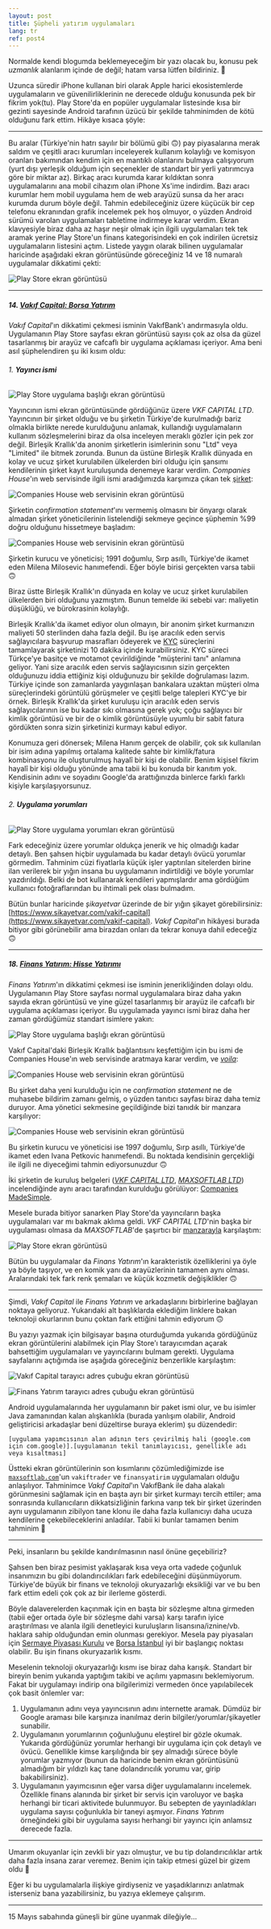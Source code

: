 ```yaml
---
layout: post
title: Şüpheli yatırım uygulamaları
lang: tr
ref: post4
---
```

Normalde kendi blogumda beklemeyeceğim bir yazı olacak bu, konusu pek _uzmanlık_ alanlarım içinde de değil; hatam varsa lütfen bildiriniz. 🙂

Uzunca süredir iPhone kullanan biri olarak Apple harici ekosistemlerde uygulamaların ve güvenilirliklerinin ne derecede olduğu konusunda pek bir fikrim yok(tu). Play Store'da en popüler uygulamalar listesinde kısa bir gezinti sayesinde Android tarafının üzücü bir şekilde tahminimden de kötü olduğunu fark ettim. Hikâye kısaca şöyle:

---

Bu aralar (Türkiye'nin hatrı sayılır bir bölümü gibi 🙃) pay piyasalarına merak saldım ve çeşitli aracı kurumları inceleyerek kullanım kolaylığı ve komisyon oranları bakımından kendim için en mantıklı olanlarını bulmaya çalışıyorum (yurt dışı yerleşik olduğum için seçenekler de standart bir yerli yatırımcıya göre bir miktar az). Birkaç aracı kurumda karar kıldıktan sonra uygulamalarını ana mobil cihazım olan iPhone Xs'ime indirdim. Bazı aracı kurumlar hem mobil uygulama hem de web arayüzü sunsa da her aracı kurumda durum böyle değil. Tahmin edebileceğiniz üzere küçücük bir cep telefonu ekranından grafik incelemek pek hoş olmuyor, o yüzden Android sürümü varolan uygulamaları tabletime indirmeye karar verdim. Ekran klavyesiyle biraz daha az haşır neşir olmak için ilgili uygulamaları tek tek aramak yerine Play Store'un finans kategorisindeki en çok indirilen ücretsiz uygulamaların listesini açtım. Listede yaygın olarak bilinen uygulamalar haricinde aşağıdaki ekran görüntüsünde göreceğiniz 14 ve 18 numaralı uygulamalar dikkatimi çekti:

![Play Store ekran görüntüsü](/assets/images/post4_1.jpg)

---

##### 14. [_Vakıf Capital: Borsa Yatırım_](https://play.google.com/store/apps/details?id=com.maxsoftlab.vakiftrader)

_Vakıf Capital_'ın dikkatimi çekmesi isminin VakıfBank'ı andırmasıyla oldu. Uygulamanın Play Store sayfası ekran görüntüsü sayısı çok az olsa da güzel tasarlanmış bir arayüz ve cafcaflı bir uygulama açıklaması içeriyor. Ama beni asıl şüphelendiren şu iki kısım oldu:

###### 1. __Yayıncı ismi__

![Play Store uygulama başlığı ekran görüntüsü](/assets/images/post4_2.png)

Yayıncının ismi ekran görüntüsünde gördüğünüz üzere _VKF CAPITAL LTD_. Yayıncının bir şirket olduğu ve bu şirketin Türkiye'de kurulmadığı bariz olmakla birlikte nerede kurulduğunu anlamak, kullandığı uygulamaların kullanım sözleşmelerini biraz da olsa inceleyen meraklı gözler için pek zor değil. Birleşik Krallık'da anonim şirketlerin isimlerinin sonu "Ltd" veya "Limited" ile bitmek zorunda. Bunun da üstüne Birleşik Krallık dünyada en kolay ve ucuz şirket kurulabilen ülkelerden biri olduğu için şansımı kendilerinin şirket kayıt kuruluşunda denemeye karar verdim. _Companies House_'ın web servisinde ilgili ismi aradığımızda karşımıza çıkan tek [şirket](https://find-and-update.company-information.service.gov.uk/company/13776009):

![Companies House web servisinin ekran görüntüsü](/assets/images/post4_3.png)

Şirketin _confirmation statement_'ını vermemiş olmasını bir önyargı olarak almadan şirket yöneticilerinin listelendiği sekmeye geçince şüphemin %99 doğru olduğunu hissetmeye başladım:

![Companies House web servisinin ekran görüntüsü](/assets/images/post4_4.png)

Şirketin kurucu ve yöneticisi; 1991 doğumlu, Sırp asıllı, Türkiye'de ikamet eden Milena Milosevic hanımefendi. Eğer böyle birisi gerçekten varsa tabii 🙃

Biraz üstte Birleşik Krallık'ın dünyada en kolay ve ucuz şirket kurulabilen ülkelerden biri olduğunu yazmıştım. Bunun temelde iki sebebi var: maliyetin düşüklüğü, ve bürokrasinin kolaylığı.

Birleşik Krallık'da ikamet ediyor olun olmayın, bir anonim şirket kurmanızın maliyeti 50 sterlinden daha fazla değil. Bu işe aracılık eden servis sağlayıcılara başvurup masrafları ödeyerek ve [KYC](https://en.wikipedia.org/wiki/Know_your_customer) süreçlerini tamamlayarak şirketinizi 10 dakika içinde kurabilirsiniz. KYC süreci Türkçe'ye basitçe ve motamot çevirildiğinde "müşterini tanı" anlamına geliyor. Yani size aracılık eden servis sağlayıcısının sizin gerçekten olduğunuzu iddia ettiğiniz kişi olduğunuzu bir şekilde doğrulaması lazım. Türkiye içinde son zamanlarda yaygınlaşan bankalara uzaktan müşteri olma süreçlerindeki görüntülü görüşmeler ve çeşitli belge talepleri KYC'ye bir örnek. Birleşik Krallık'da şirket kuruluşu için aracılık eden servis sağlayıcılarının ise bu kadar sıkı olmasına gerek yok; çoğu sağlayıcı bir kimlik görüntüsü ve bir de o kimlik görüntüsüyle uyumlu bir sabit fatura gördükten sonra sizin şirketinizi kurmayı kabul ediyor.

Konumuza geri dönersek; Milena Hanım gerçek de olabilir, çok sık kullanılan bir isim adına yapılmış ortalama kalitede sahte bir kimlik/fatura kombinasyonu ile oluşturulmuş hayalî bir kişi de olabilir. Benim kişisel fikrim hayalî bir kişi olduğu yönünde ama tabii ki bu konuda bir kanıtım yok. Kendisinin adını ve soyadını Google'da arattığınızda binlerce farklı farklı kişiyle karşılaşıyorsunuz.

###### 2. __Uygulama yorumları__

![Play Store uygulama yorumları ekran görüntüsü](/assets/images/post4_5.png)

Fark edeceğiniz üzere yorumlar oldukça jenerik ve hiç olmadığı kadar detaylı. Ben şahsen hiçbir uygulamada bu kadar detaylı övücü yorumlar görmedim. Tahminim cüzi fiyatlarla küçük işler yaptırılan sitelerden birine ilan verilerek bir yığın insana bu uygulamanın indirtildiği ve böyle yorumlar yazdırıldığı. Belki de bot kullanarak kendileri yapmışlardır ama gördüğüm kullanıcı fotoğraflarından bu ihtimali pek olası bulmadım.

Bütün bunlar haricinde _şikayetvar_ üzerinde de bir yığın şikayet görebilirsiniz: [https://www.sikayetvar.com/vakif-capital](https://www.sikayetvar.com/vakif-capital). _Vakıf Capital_'ın hikâyesi burada bitiyor gibi görünebilir ama birazdan onları da tekrar konuya dahil edeceğiz 🙃

---

##### 18. [_Finans Yatırım: Hisse Yatırımı_](https://play.google.com/store/apps/details?id=com.maxsoftlab.finansyatirim)

_Finans Yatırım_'ın dikkatimi çekmesi ise isminin jenerikliğinden dolayı oldu. Uygulamanın Play Store sayfası normal uygulamalara biraz daha yakın sayıda ekran görüntüsü ve yine güzel tasarlanmış bir arayüz ile cafcaflı bir uygulama açıklaması içeriyor. Bu uygulamada yayıncı ismi biraz daha her zaman gördüğümüz standart isimlere yakın:

![Play Store uygulama başlığı ekran görüntüsü](/assets/images/post4_6.png)

Vakıf Capital'daki Birleşik Krallık bağlantısını keşfettiğim için bu ismi de Companies House'ın web servisinde aratmaya karar verdim, ve [_voila_](https://find-and-update.company-information.service.gov.uk/company/14328932):

![Companies House web servisinin ekran görüntüsü](/assets/images/post4_7.png)

Bu şirket daha yeni kurulduğu için ne _confirmation statement_ ne de muhasebe bildirim zamanı gelmiş, o yüzden tanıtıcı sayfası biraz daha temiz duruyor. Ama yönetici sekmesine geçildiğinde bizi tanıdık bir manzara karşılıyor:

![Companies House web servisinin ekran görüntüsü](/assets/images/post4_8.png)

Bu şirketin kurucu ve yöneticisi ise 1997 doğumlu, Sırp asıllı, Türkiye'de ikamet eden Ivana Petkovic hanımefendi. Bu noktada kendisinin gerçekliği ile ilgili ne diyeceğimi tahmin ediyorsunuzdur 🙃

İki şirketin de kuruluş belgeleri ([_VKF CAPITAL LTD_](https://find-and-update.company-information.service.gov.uk/company/13776009/filing-history/MzMyMTg2NDUwNWFkaXF6a2N4/document?format=pdf&download=0), [_MAXSOFTLAB LTD_](https://find-and-update.company-information.service.gov.uk/company/14328932/filing-history/MzM1MDMyNjU0OGFkaXF6a2N4/document?format=pdf&download=0)) incelendiğinde aynı aracı tarafından kurulduğu görülüyor: [Companies MadeSimple](https://www.companiesmadesimple.com/).

Mesele burada bitiyor sanarken Play Store'da yayıncıların başka uygulamaları var mı bakmak aklıma geldi. _VKF CAPITAL LTD_'nin başka bir uygulaması olmasa da _MAXSOFTLAB_'de şaşırtıcı bir [manzarayla](https://play.google.com/store/apps/developer?id=MAXSOFTLAB) karşılaştım:

![Play Store ekran görüntüsü](/assets/images/post4_9.png)

Bütün bu uygulamalar da _Finans Yatırım_'ın karakteristik özelliklerini ya öyle ya böyle taşıyor, ve en komik yanı da arayüzlerinin tamamen aynı olması. Aralarındaki tek fark renk şemaları ve küçük kozmetik değişiklikler 🙃

---

Şimdi, _Vakıf Capital_ ile _Finans Yatırım_ ve arkadaşlarını birbirlerine bağlayan noktaya geliyoruz. Yukarıdaki alt başlıklarda eklediğim linklere bakan teknoloji okurlarının bunu çoktan fark ettiğini tahmin ediyorum 🙃

Bu yazıyı yazmak için bilgisayar başına oturduğumda yukarıda gördüğünüz ekran görüntülerini alabilmek için Play Store'ı tarayıcımdan açarak bahsettiğim uygulamaları ve yayıncılarını bulmam gerekti. Uygulama sayfalarını açtığımda ise aşağıda göreceğiniz benzerlikle karşılaştım:

![Vakıf Capital tarayıcı adres çubuğu ekran görüntüsü](/assets/images/post4_10.png)

![Finans Yatırım tarayıcı adres çubuğu ekran görüntüsü](/assets/images/post4_11.png)

Android uygulamalarında her uygulamanın bir paket ismi olur, ve bu isimler Java zamanından kalan alışkanlıkla (burada yanlışım olabilir, Android geliştiricisi arkadaşlar beni düzeltirse buraya eklerim) şu düzendedir:

    [uygulama yapımcısının alan adının ters çevirilmiş hali (google.com için com.google)].[uygulamanın tekil tanımlayıcısı, genellikle adı veya kısaltması]

Üstteki ekran görüntülerinin son kısımlarını çözümlediğimizde ise [`maxsoftlab.com`](https://maxsoftlab.com)'un `vakiftrader` ve `finansyatirim` uygulamaları olduğu anlaşılıyor. Tahminimce _Vakıf Capital_'ın VakıfBank ile daha alakalı görünmesini sağlamak için en başta ayrı bir şirket kurmayı tercih ettiler; ama sonrasında kullanıcıların dikkatsizliğinin farkına varıp tek bir şirket üzerinden aynı uygulamanın zibilyon tane klonu ile daha fazla kullanıcıyı daha ucuza kendilerine çekebileceklerini anladılar. Tabii ki bunlar tamamen benim tahminim 🙂

---

Peki, insanların bu şekilde kandırılmasının nasıl önüne geçebiliriz?

Şahsen ben biraz pesimist yaklaşarak kısa veya orta vadede çoğunluk insanımızın bu gibi dolandırıcılıkları fark edebileceğini düşünmüyorum. Türkiye'de büyük bir finans ve teknoloji okuryazarlığı eksikliği var ve bu ben fark ettim edeli çok çok az bir ilerleme gösterdi.

Böyle dalaverelerden kaçınmak için en başta bir sözleşme altına girmeden (tabii eğer ortada öyle bir sözleşme dahi varsa) karşı tarafın iyice araştırılması ve alanla ilgili denetleyici kuruluşların lisansına/iznine/vb. haklara sahip olduğundan emin olunması gerekiyor. Mesela pay piyasaları için [Sermaye Piyasası Kurulu](https://spk.gov.tr) ve [Borsa İstanbul](https://www.borsaistanbul.com) iyi bir başlangıç noktası olabilir. Bu işin finans okuryazarlık kısmı.

Meselenin teknoloji okuryazarlığı kısmı ise biraz daha karışık. Standart bir bireyin benim yukarıda yaptığım takibi ve açılımı yapmasını beklemiyorum. Fakat bir uygulamayı indirip ona bilgilerimizi vermeden önce yapılabilecek çok basit önlemler var:

1. Uygulamanın adını veya yayıncısının adını internette aramak. Dümdüz bir Google araması bile karşınıza inanılmaz derin bilgiler/yorumlar/şikayetler sunabilir.
2. Uygulamanın yorumlarının çoğunluğunu eleştirel bir gözle okumak. Yukarıda gördüğünüz yorumlar herhangi bir uygulama için çok detaylı ve övücü. Genellikle kimse karşılığında bir şey almadığı sürece böyle yorumlar yazmıyor (bunun da haricinde benim ekran görüntüsünü almadığım bir yıldızlı kaç tane dolandırıcılık yorumu var, girip bakabilirsiniz).
3. Uygulamanın yayımcısının eğer varsa diğer uygulamalarını incelemek. Özellikle finans alanında bir şirket bir servis için varoluyor ve başka herhangi bir ticari aktivitede bulunmuyor. Bu sebepten de yayınladıkları uygulama sayısı çoğunlukla bir taneyi aşmıyor. _Finans Yatırım_ örneğindeki gibi bir uygulama sayısı herhangi bir yayıncı için anlamsız derecede fazla.

---

Umarım okuyanlar için zevkli bir yazı olmuştur, ve bu tip dolandırıcılıklar artık daha fazla insana zarar veremez. Benim için takip etmesi güzel bir gizem oldu 🙂

Eğer ki bu uygulamalarla ilişkiye girdiyseniz ve yaşadıklarınızı anlatmak isterseniz bana yazabilirsiniz, bu yazıya eklemeye çalışırım.

---

15 Mayıs sabahında güneşli bir güne uyanmak dileğiyle...
